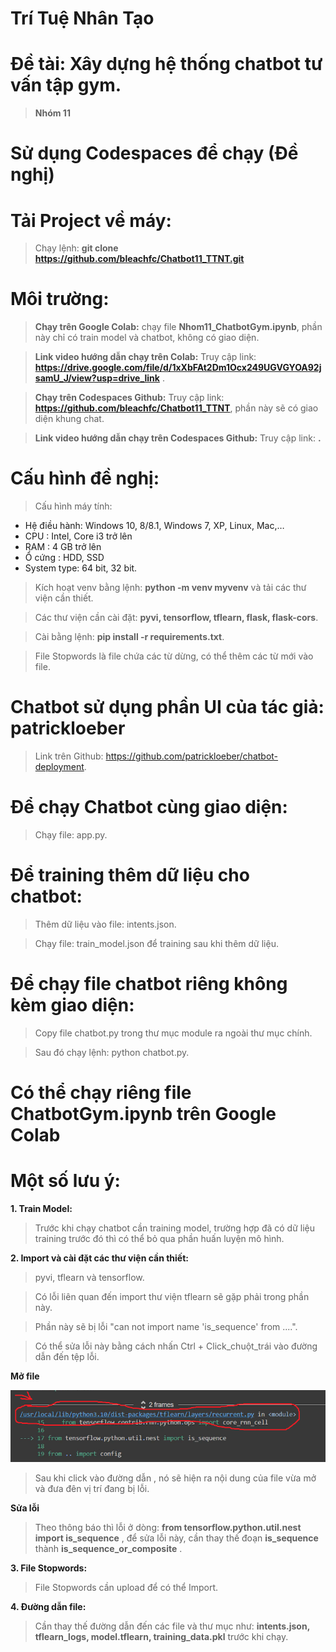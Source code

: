 # Trí Tuệ Nhân Tạo
# Đề tài: Xây dựng hệ thống chatbot tư vấn tập gym.
> **Nhóm 11**
# Sử dụng Codespaces để chạy (Đề nghị)

# Tải Project về máy:
> Chạy lệnh: **git clone https://github.com/bleachfc/Chatbot11_TTNT.git**
# Môi trường:
>  **Chạy trên Google Colab:** chạy file **Nhom11_ChatbotGym.ipynb**, phần này chỉ có train model và chatbot, không có giao diện.

>  **Link video hướng dẫn chạy trên Colab:** Truy cập link: **https://drive.google.com/file/d/1xXbFAt2Dm1Ocx249UGVGYOA92jsamU_J/view?usp=drive_link** .

>  **Chạy trên Codespaces Github:** Truy cập link: **https://github.com/bleachfc/Chatbot11_TTNT**, phần này sẽ có giao diện khung chat.

>  **Link video hướng dẫn chạy trên Codespaces Github:** Truy cập link: **.**
# Cấu hình đề nghị:
> Cấu hình máy tính:
 + Hệ điều hành: Windows 10, 8/8.1, Windows 7, XP, Linux, Mac,…
 + CPU :    Intel, Core i3 trở lên
 + RAM :     4 GB trở lên
 + Ổ cứng :    HDD, SSD
 + System type: 64 bit, 32 bit.


>  Kích hoạt venv bằng lệnh: **python -m venv myvenv** và tải các thư viện cần thiết.

>  Các thư viện cần cài đặt: **pyvi, tensorflow, tflearn, flask, flask-cors**.

>  Cài bằng lệnh: **pip install -r requirements.txt**.

>  File Stopwords là file chứa các từ dừng, có thể thêm các từ mới vào file.

# Chatbot sử dụng phần UI của tác giả: patrickloeber
>  Link trên Github: https://github.com/patrickloeber/chatbot-deployment.

# Để chạy Chatbot cùng giao diện: 
>  Chạy file: app.py.

# Để training thêm dữ liệu cho chatbot:
>  Thêm dữ liệu vào file: intents.json.

>Chạy file: train_model.json để training sau khi thêm dữ liệu.

# Để chạy file chatbot riêng không kèm giao diện:
>  Copy file chatbot.py trong thư mục module ra ngoài thư mục chính.

>  Sau đó chạy lệnh:  python chatbot.py.

# Có thể chạy riêng file ChatbotGym.ipynb trên Google Colab

# Một số lưu ý:

**1.  Train Model:**
> Trước khi chạy chatbot cần training model, trường hợp đã có dữ liệu training trước đó thì có thể bỏ qua phần huấn luyện mô hình.

**2.  Import và cài đặt các thư viện cần thiết:**
>   pyvi, tflearn và tensorflow.

>   Có lỗi liên quan đến import thư viện tflearn sẽ gặp phải trong phần này.

>   Phần này sẽ bị lỗi "can not import name 'is_sequence' from ....".

>   Có thể sửa lỗi này bằng cách nhấn Ctrl + Click_chuột_trái vào đường dẫn đến tệp lỗi.


**Mở file**


![alt text](https://github.com/bleachfc/Chatbot11_TTNT/blob/main/Er.png?raw=true)

>  Sau khi click vào đường dẫn , nó sẽ hiện ra nội dung của file vừa mở và đưa đên vị trí đang bị lỗi.

**Sửa lỗi**
>  Theo thông báo thì lỗi ở dòng: **from tensorflow.python.util.nest import is_sequence** , để sửa lỗi này, cần thay thế đoạn **is_sequence** thành **is_sequence_or_composite** .

**3. File Stopwords:**
>  File Stopwords cần upload để có thể Import.

**4. Đường dẫn file:**
> Cần thay thế đường dẫn đến các file và thư mục như: **intents.json, tflearn_logs, model.tflearn, training_data.pkl** trước khi chạy.

